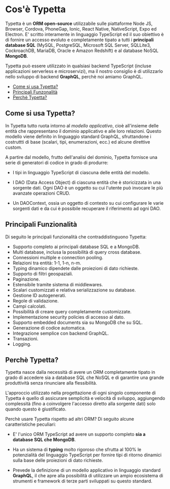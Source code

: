 # Cos'è Typetta

Typetta è un **ORM open-source** utilizzabile sulle piattaforme Node JS, Browser, Cordova, PhoneGap, Ionic, React Native, NativeScript, Expo ed Electron. E' scritto interamente in linguaggio TypeScript ed il suo obiettivo è di fornire un accesso evoluto e completamente tipato a tutti i **principali database SQL** (MySQL, PostgreSQL, Microsoft SQL Server, SQLLite3, CockroachDB, MariaDB, Oracle e Amazon Redshift) e al database NoSQL **MongoDB**.

Typetta può essere utilizzato in qualsiasi backend TypeScript (incluse applicazioni serverless e microservizi), ma il nostro consiglio è di utilizzarlo nello sviluppo di backend **GraphQL**, perchè noi amiamo GraphQL.

  - [Come si usa Typetta?](#come-si-usa-typetta)
  - [Principali Funzonalità](#principali-funzionalità)
  - [Perchè Typetta?](#perchè-typetta)
  
## Come si usa Typetta?
In Typetta tutto ruota intorno al *modello applicativo*, cioè all'insieme delle entità che rappresentano il dominio applicativo e alle loro relazioni. Questo modello viene definito in linguaggio standard GraphQL, sfruttandone i costruttti di base (scalari, tipi, enumerazioni, ecc.) ed alcune direttive custom.

A partire dal modello, frutto dell'analisi del dominio, Typetta fornisce una serie di generatori di codice in grado di produrre:

- I tipi in linguaggio TypeScript di ciascuna delle entità del modello.

- I DAO (Data Access Object) di ciascuna entità che è storicizzata in una sorgente dati. Ogni DAO è un oggetto su cui l'utente può invocare le più avanzate operazioni CRUD.

- Un DAOContext, ossia un oggetto di contesto su cui configurare le varie sorgenti dati e da cui è possibile recuperare il riferimento ad ogni DAO.

## Principali Funzionalità

Di seguito le principali funzionalità che contraddistinguono Typetta:

- Supporto completo ai principali database SQL e a MongoDB.
- Multi database, inclusa la possibilità di query cross database.
- Connessioni multiple e connection pooling.
- Relazioni tra entità: 1-1, 1-n, n-m.
- Typing dinamico dipendete dalle proiezioni di dato richieste.
- Supporto di filtri geospaziali.
- Paginazione.
- Estensibile tramite sistema di middlewares.
- Scalari customizzati e relativa serializzazione su database.
- Gestione ID autogenerati.
- Regole di validazione.
- Campi calcolati.
- Possibilità di creare query completamente customizzate.
- Implementazione security policies di accesso al dato.
- Supporto embedded documents sia su MongoDB che su SQL.
- Generazione di codice automatica.
- Integrazione semplice con backend GraphQL.
- Transazioni.
- Logging.

## Perchè Typetta?

Typetta nasce dalla necessità di avere un ORM completamente tipato in grado di accedere sia a database SQL che NoSQL e di garantire una grande produttività senza rinunciare alla flessibilità.

L'approccio utilizzato nella progettazione di ogni singolo componente di Typetta è quello di assicurare semplicità e velocità di sviluppo, aggiungendo complessità (fino a coinvolgere l'accesso diretto alla sorgente dati) solo quando questo è giustificato.

Perchè usare Typetta rispetto ad altri ORM? Di seguito alcune caratteristiche peculiari:

- E' l'unico ORM TypeScript ad avere un supporto completo **sia a database SQL che MongoDB**.
  
- Ha un sistema di **typing** molto rigoroso che sfrutta al 100% le potenzialità del linguaggio TypeScript per fornire tipi di ritorno dinamici sulla base delle proiezioni di dato richieste.

- Prevede la definizione di un modello applicativo in linguaggio standard **GraphQL**, il che apre alla possibilità di utilizzare un ampio ecosistema di strumenti e framework di terze parti sviluppati su questo standard.
